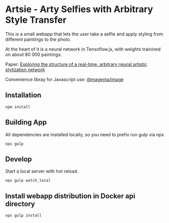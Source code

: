 # Artsie - Arty Selfies with Arbitrary Style Transfer

This is a small webapp that lets the user take a selfie and apply 
styling from different paintings to the photo.

At the heart of it is a neural network in Tensoflow.js, with weights trainined 
on about 80 000 paintings.

Paper: [Exploring the structure of a real-time, arbitrary neural artistic stylization network](https://arxiv.org/abs/1705.06830)

Convenience libray for Javascript use: [@magenta/image](https://tensorflow.github.io/magenta-js/image/)


## Installation

	npm install

## Building App

All dependencies are installed locally, so you need to prefix run gulp via npx

	npx gulp
	
## Develop

Start a local server with hot reload.

	npx gulp watch_local


## Install webapp distribution in Docker api directory

	npx gulp install
 

